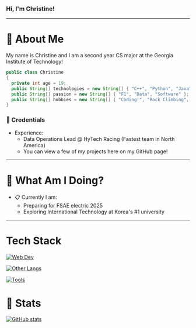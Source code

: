 ### Hi, I'm Christine!
-----
# :ferris_wheel: About Me
My name is Christine and I am a second year CS major at the Georgia Institute of Technology!

```java
public class Christine
{
  private int age = 19;
  public String[] technologies = new String[] { "C++", "Python", "Java", "JS/HTML/CSS", "Nix" };
  public String[] passion = new String[] { "F1", "Data", "Software" };
  public String[] hobbies = new String[] { "Coding!", "Rock Climbing", "Baking" };
}
```
### :rocket: Credentials
- Experience:
  - Data Operations Lead @ HyTech Racing (Fastest team in North America)
  - You can view a few of my projects here on my GitHub page!
-----

# 🍰  What Am I Doing?
- :clipboard: Currently I am:
  - Preparing for FSAE electric 2025
  - Exploring International Technology at Korea's #1 university
-----

# Tech Stack
[![Web Dev](https://skillicons.dev/icons?i=html,css,js,ts,mongodb,react,nodejs,cmake,&theme=dark)](https://skillicons.dev)

[![Other Langs](https://skillicons.dev/icons?i=python,java,cpp,nix&theme=dark)](https://skillicons.dev)

[![Tools](https://skillicons.dev/icons?i=vscode,postman,github&theme=dark)](https://skillicons.dev)

# 🍓 Stats
[![GitHub stats](https://github-readme-stats.vercel.app/api?username=aesteri)](https://github.com/anuraghazra/github-readme-stats)

